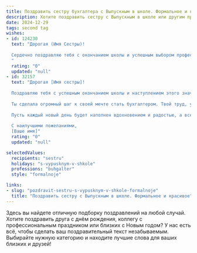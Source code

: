 ```yaml
---
title: Поздравить сестру бухгалтера с Выпускным в школе. Формальное и красивое
description: Хотите поздравить сестру с Выпускным в школе или другим праздником? Наш ИИ создаст незабываемое поздравление, а вы обязательно выделитесь среди других.  
date: 2024-12-29
tags: second tag
wishes:
- id: 124230
  text: "Дорогая (Имя Сестры)!
  
  Сердечно поздравляю тебя с окончанием школы и успешным выбором профессии бухгалтера!  Пусть этот выпускной станет ярким началом твоей взрослой жизни, наполненной интересными задачами, профессиональными успехами и заслуженным признанием. Желаю тебе  легкой и успешной учёбы в вузе,  неиссякаемой энергии и достижения всех поставленных целей!  Будь всегда целеустремлённой и уверенной в себе.  Счастья тебе и всего самого доброго!
  "
  rating: "0"
  updated: "null"
- id: 32157
  text: "Дорогая [Имя сестры]!
  
  Поздравляю тебя с успешным окончанием школы и наступлением этого значимого в жизни этапа! Выпускной — это не только замечательный повод для радости, но и начало нового, увлекательного пути в мире знаний и профессиональной деятельности.
  
  Ты сделала огромный шаг к своей мечте стать бухгалтером. Твой труд, усердие и стремление к успеху обязательно приведут тебя к большим достижениям. Желаю тебе уверенно двигаться вперед, находя новые возможности и реализуя свой потенциал в избранной профессии.
  
  Пусть каждый новый день будет наполнен вдохновением и радостью, а все твои мечты станут реальностью. Ты всё сможешь, и я верю в твои силы!
  
  С наилучшими пожеланиями,
  [Ваше имя]"
  rating: "0"
  updated: "null"

selectedValues:
  recipients: "sestru"
  holidays: "s-vypusknym-v-shkole"
  professions: "buhgalter"
  style: "formalnoje"

links:
- slug: "pozdravit-sestru-s-vypusknym-v-shkole-formalnoje"
  title: "Поздравить сестру с Выпускным в школе. Формальное и красивое"
---
```


Здесь вы найдете отличную подборку поздравлений на любой случай.
Хотите поздравить друга с днём рождения, коллегу с профессиональным праздником или близких с Новым годом? У нас есть всё, чтобы сделать ваш поздравительный текст незабываемым. Выбирайте нужную категорию и находите лучшие слова для ваших близких и друзей!
